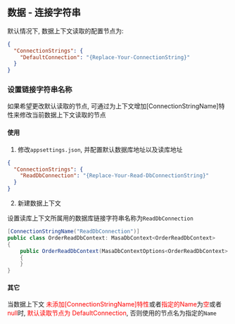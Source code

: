 ﻿## 数据 - 连接字符串

默认情况下, 数据上下文读取的配置节点为:

``` appsettings.json
{
  "ConnectionStrings": {
    "DefaultConnection": "{Replace-Your-ConnectionString}"
  }
}
```
### 设置链接字符串名称

如果希望更改默认读取的节点, 可通过为上下文增加[ConnectionStringName]特性来修改当前数据上下文读取的节点

#### 使用

1. 修改`appsettings.json`, 并配置默认数据库地址以及读库地址

``` appsettings.json
{
  "ConnectionStrings": {
    "ReadDbConnection": "{Replace-Your-Read-DbConnectionString}"
  }
}
```

2. 新建数据上下文

设置读库上下文所属用的数据库链接字符串名称为`ReadDbConnection`

```csharp
[ConnectionStringName("ReadDbConnection")]
public class OrderReadDbContext: MasaDbContext<OrderReadDbContext>
{
    public OrderReadDbContext(MasaDbContextOptions<OrderReadDbContext> options) : base(options)
    {
    }
}
```

#### 其它 

当数据上下文<font color=Red> 未添加[ConnectionStringName]特性</font>或者<font color=Red>指定的Name</font>为<font color=Red>空</font>或者<font color=Red>null</font>时, <font color=Red>默认读取节点为 DefaultConnection</font>, 否则使用的节点名为指定的`Name`